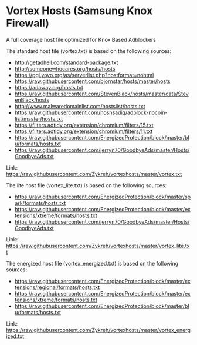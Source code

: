 # Vortex Hosts (Samsung Knox Firewall)
A full coverage host file optimized for Knox Based Adblockers 

The standard host file (vortex.txt) is based on the following sources:

- http://getadhell.com/standard-package.txt
- http://someonewhocares.org/hosts/hosts
- https://pgl.yoyo.org/as/serverlist.php?hostformat=nohtml
- https://raw.githubusercontent.com/bjornstar/hosts/master/hosts
- https://adaway.org/hosts.txt
- https://raw.githubusercontent.com/StevenBlack/hosts/master/data/StevenBlack/hosts
- http://www.malwaredomainlist.com/hostslist/hosts.txt
- https://raw.githubusercontent.com/hoshsadiq/adblock-nocoin-list/master/hosts.txt
- https://filters.adtidy.org/extension/chromium/filters/15.txt
- https://filters.adtidy.org/extension/chromium/filters/11.txt
- https://raw.githubusercontent.com/EnergizedProtection/block/master/blu/formats/hosts.txt
- https://raw.githubusercontent.com/jerryn70/GoodbyeAds/master/Hosts/GoodbyeAds.txt


Link: https://raw.githubusercontent.com/Zykreh/vortexhosts/master/vortex.txt



The lite host file (vortex_lite.txt) is based on the following sources:

- https://raw.githubusercontent.com/EnergizedProtection/block/master/spark/formats/hosts.txt
- https://raw.githubusercontent.com/EnergizedProtection/block/master/extensions/xtreme/formats/hosts.txt
- https://raw.githubusercontent.com/jerryn70/GoodbyeAds/master/Hosts/GoodbyeAds.txt


Link: https://raw.githubusercontent.com/Zykreh/vortexhosts/master/vortex_lite.txt



The energized host file (vortex_energized.txt) is based on the following sources:

- https://raw.githubusercontent.com/EnergizedProtection/block/master/extensions/regional/formats/hosts.txt
- https://raw.githubusercontent.com/EnergizedProtection/block/master/extensions/xtreme/formats/hosts.txt
- https://raw.githubusercontent.com/EnergizedProtection/block/master/blu/formats/hosts.txt


Link: https://raw.githubusercontent.com/Zykreh/vortexhosts/master/vortex_energized.txt

